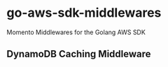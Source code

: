 # go-aws-sdk-middlewares
Momento Middlewares for the Golang AWS SDK

## DynamoDB Caching Middleware

